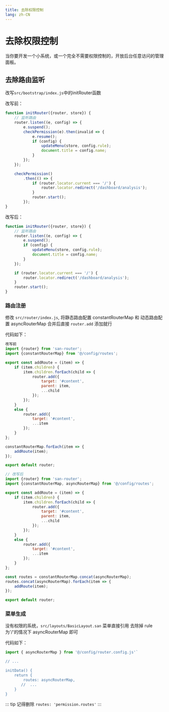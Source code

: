 ```yaml
---
title: 去除权限控制
lang: zh-CN
---
```

# 去除权限控制

当你要开发一个小系统，或一个完全不需要权限控制的，开放后台任意访问的管理面板。

## 去除路由监听 

改写`src/bootstrap/index.js`中的initRouter函数

改写前：
```js
function initRouter({router, store}) {
    // 监听路由
    router.listen((e, config) => {
        e.suspend();
        checkPermission(e).then(invalid => {
            e.resume();
            if (config) {
                updateMenu(store, config.rule);
                document.title = config.name;
            }
        });
    });

    checkPermission()
        .then(() => {
            if (router.locator.current === '/') {
                router.locator.redirect('/dashboard/analysis');
            }
            router.start();
        });
}
```

改写后：
```js
function initRouter({router, store}) {
    // 监听路由
    router.listen((e, config) => {
        e.suspend();
        if (config) {
            updateMenu(store, config.rule);
            document.title = config.name;
        }
    });

    if (router.locator.current === '/') {
        router.locator.redirect('/dashboard/analysis');
    }
    router.start();
}
```


### 路由注册

修改 `src/router/index.js`,  将静态路由配置 constantRouterMap 和 动态路由配置 asyncRouterMap 合并后直接 `router.add` 添加就行

代码如下：
```js
改写前
import {router} from 'san-router';
import {constantRouterMap} from '@/config/routes';

export const addRoute = (item) => {
    if (item.children) {
        item.children.forEach(child => {
            router.add({
                target: '#content',
                parent: item,
                ...child
            });
        });
    }
    else {
        router.add({
            target: '#content',
            ...item
        });
    }
};

constantRouterMap.forEach(item => {
    addRoute(item);
});

export default router;
```

```js
// 改写后
import {router} from 'san-router';
import {constantRouterMap, asyncRouterMap} from '@/config/routes';

export const addRoute = (item) => {
    if (item.children) {
        item.children.forEach(child => {
            router.add({
                target: '#content',
                parent: item,
                ...child
            });
        });
    }
    else {
        router.add({
            target: '#content',
            ...item
        });
    }
};

const routes = constantRouterMap.concat(asyncRouterMap);
routes.concat(asyncRouterMap).forEach(item => {
    addRoute(item);
});

export default router;
```

### 菜单生成

没有权限的系统，`src/layouts/BasicLayout.san` 菜单直接引用 去除掉 rule为'/'的情况下 asyncRouterMap 即可

代码如下：
```js
import { asyncRouterMap } from '@/config/router.config.js'`

// ...

initData() {
    return {
        routes: asyncRouterMap,
       //  ...
    }
}
```

::: tip
记得删除 `routes: 'permission.routes'`
:::
